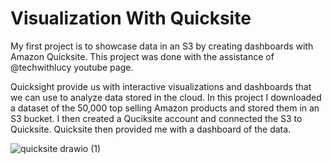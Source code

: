 # Visualization With Quicksite
My first project is to showcase data in an S3 by creating dashboards with Amazon Quicksite.
This project was done with the assistance of @techwithlucy youtube page.

Quicksight provide us with interactive visualizations and dashboards that we can use to analyze data stored in the cloud. In this project I downloaded a dataset of the 50,000 top selling Amazon products and stored them in an S3 bucket. I then created a Quciksite account and connected the S3 to Quicksite. Quicksite then provided me with a dashboard of the data.

![quicksite drawio (1)](https://github.com/user-attachments/assets/98b705ee-d48b-4386-82e4-824aa146ac63)
